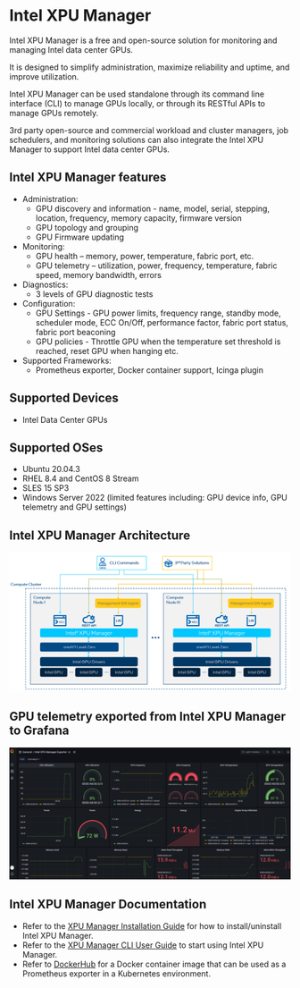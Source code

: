 # Intel XPU Manager
Intel XPU Manager is a free and open-source solution for monitoring and managing Intel data center GPUs.

It is designed to simplify administration, maximize reliability and uptime, and improve utilization.

Intel XPU Manager can be used standalone through its command line interface (CLI) to manage GPUs locally, or through its RESTful APIs to manage GPUs remotely.

3rd party open-source and commercial workload and cluster managers, job schedulers, and monitoring solutions can also integrate the Intel XPU Manager to support Intel data center GPUs.

## Intel XPU Manager features
* Administration:
	* GPU discovery and information - name, model, serial, stepping, location, frequency, memory capacity, firmware version
	* GPU topology and grouping
	* GPU Firmware updating
* Monitoring:
	* GPU health – memory, power, temperature, fabric port, etc.
	* GPU telemetry – utilization, power, frequency, temperature, fabric speed, memory bandwidth, errors
* Diagnostics:
	* 3 levels of GPU diagnostic tests
* Configuration:
	* GPU Settings - GPU power limits, frequency range, standby mode, scheduler mode, ECC On/Off, performance factor, fabric port status, fabric port beaconing
	* GPU policies - Throttle GPU when the temperature set threshold is reached, reset GPU when hanging etc. 
* Supported Frameworks:
	* Prometheus exporter, Docker container support, Icinga plugin

## Supported Devices
* Intel Data Center GPUs

## Supported OSes
* Ubuntu 20.04.3
* RHEL 8.4 and CentOS 8 Stream
* SLES 15 SP3
* Windows Server 2022 (limited features including: GPU device info, GPU telemetry and GPU settings)
  
## Intel XPU Manager Architecture
![Intel XPU Manager Architecture](doc/img/architecture.PNG)
  
## GPU telemetry exported from Intel XPU Manager to Grafana
![GPU telemetry exported from Intel XPU Manager to Grafana](doc/img/Grafana.PNG)
  
## Intel XPU Manager Documentation
* Refer to the [XPU Manager Installation Guide](doc/Install_guide.md) for how to install/uninstall Intel XPU Manager.
* Refer to the [XPU Manager CLI User Guide](doc/CLI_user_guide.md) to start using Intel XPU Manager.
* Refer to [DockerHub](https://hub.docker.com/r/intel/xpumanager) for a Docker container image that can be used as a Prometheus exporter in a Kubernetes environment.
